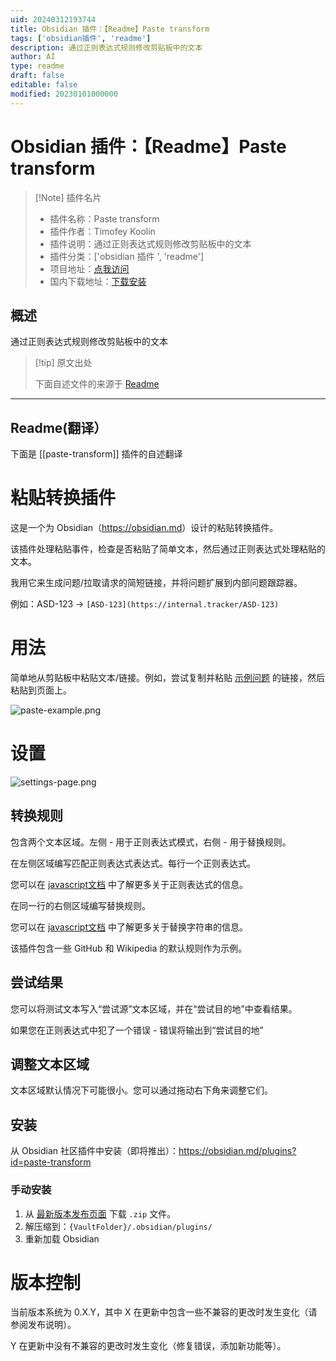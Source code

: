 ```yaml
---
uid: 20240312193744
title: Obsidian 插件：【Readme】Paste transform
tags: ['obsidian插件', 'readme']
description: 通过正则表达式规则修改剪贴板中的文本
author: AI
type: readme
draft: false
editable: false
modified: 20230101000000
---
```


# Obsidian 插件：【Readme】Paste transform

> [!Note] 插件名片
> - 插件名称：Paste transform
> - 插件作者：Timofey Koolin
> - 插件说明：通过正则表达式规则修改剪贴板中的文本
> - 插件分类：['obsidian 插件 ', 'readme']
> - 项目地址：[点我访问](https://github.com/rekby/obsidian-paste-transform)
> - 国内下载地址：[下载安装](https://pkmer.cn/products/plugin/pluginMarket/?paste-transform)

## 概述

通过正则表达式规则修改剪贴板中的文本

> [!tip] 原文出处
>
>下面自述文件的来源于 [Readme](https://ghproxy.net/https://raw.githubusercontent.com/rekby/obsidian-paste-transform/master/README.md)

---

## Readme(翻译）

下面是 [[paste-transform]] 插件的自述翻译

# 粘贴转换插件

这是一个为 Obsidian（<https://obsidian.md>）设计的粘贴转换插件。

该插件处理粘贴事件，检查是否粘贴了简单文本，然后通过正则表达式处理粘贴的文本。

我用它来生成问题/拉取请求的简短链接，并将问题扩展到内部问题跟踪器。

例如：ASD-123 -> `[ASD-123](https://internal.tracker/ASD-123)`

# 用法

简单地从剪贴板中粘贴文本/链接。例如，尝试复制并粘贴 [示例问题](https://github.com/rekby/obsidian-paste-transform/issues/1) 的链接，然后粘贴到页面上。

![paste-example.png](attachements/paste-example.png)

# 设置

![settings-page.png](attachements%2Fsettings-page.png)

## 转换规则

包含两个文本区域。左侧 - 用于正则表达式模式，右侧 - 用于替换规则。

在左侧区域编写匹配正则表达式表达式。每行一个正则表达式。

您可以在 [javascript文档](https://developer.mozilla.org/en-US/docs/Web/JavaScript/Guide/Regular_expressions) 中了解更多关于正则表达式的信息。

在同一行的右侧区域编写替换规则。

您可以在 [javascript文档](https://developer.mozilla.org/en-US/docs/Web/JavaScript/Reference/Global_Objects/String/replace#specifying_a_string_as_the_replacement) 中了解更多关于替换字符串的信息。

该插件包含一些 GitHub 和 Wikipedia 的默认规则作为示例。

## 尝试结果

您可以将测试文本写入“尝试源”文本区域，并在“尝试目的地”中查看结果。

如果您在正则表达式中犯了一个错误 - 错误将输出到“尝试目的地”

## 调整文本区域

文本区域默认情况下可能很小。您可以通过拖动右下角来调整它们。

## 安装

从 Obsidian 社区插件中安装（即将推出）：<https://obsidian.md/plugins?id=paste-transform>

### 手动安装

1. 从 [最新版本发布页面](https://github.com/rekby/obsidian-paste-transform/releases) 下载 `.zip` 文件。
2. 解压缩到：`{VaultFolder}/.obsidian/plugins/`
3. 重新加载 Obsidian

# 版本控制

当前版本系统为 0.X.Y，其中 X 在更新中包含一些不兼容的更改时发生变化（请参阅发布说明）。

Y 在更新中没有不兼容的更改时发生变化（修复错误，添加新功能等）。
